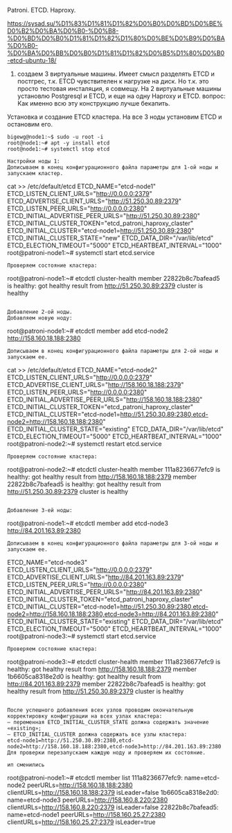 Patroni. ETCD. Haproxy.

https://sysad.su/%D1%83%D1%81%D1%82%D0%B0%D0%BD%D0%BE%D0%B2%D0%BA%D0%B0-%D0%B8-%D0%BD%D0%B0%D1%81%D1%82%D1%80%D0%BE%D0%B9%D0%BA%D0%B0-%D0%BA%D0%BB%D0%B0%D1%81%D1%82%D0%B5%D1%80%D0%B0-etcd-ubuntu-18/

1. создаем 3 виртуальные машины.
Имеет смысл разделять ETCD и постгрес, т.к. ETCD чувствителен к нагрузке на диск. Но т.к. это просто тестовая инсталяция, я совмещу. На 2 виртуальные машины установлю Postgresql и ETCD, и еще на одну Haproxy и ETCD.
вопрос: Как именно всю эту конструкцию лучше бекапить.

Установка и создание ETCD кластера.
На все 3 ноды установим ETCD и остановим его.
```
bigewg@node1:~$ sudo -u root -i
root@node1:~# apt -y install etcd
root@node1:~# systemctl stop etcd

Настройки ноды 1:
Дописываем в конец конфигурационного файла параметры для 1-ой ноды и запускаем кластер.
```
cat >> /etc/default/etcd
ETCD_NAME="etcd-node1"
ETCD_LISTEN_CLIENT_URLS="http://0.0.0.0:2379"
ETCD_ADVERTISE_CLIENT_URLS="http://51.250.30.89:2379"
ETCD_LISTEN_PEER_URLS="http://0.0.0.0:2380"
ETCD_INITIAL_ADVERTISE_PEER_URLS="http://51.250.30.89:2380"
ETCD_INITIAL_CLUSTER_TOKEN="etcd_patroni_haproxy_claster"
ETCD_INITIAL_CLUSTER="etcd-node1=http://51.250.30.89:2380"
ETCD_INITIAL_CLUSTER_STATE="new"
ETCD_DATA_DIR="/var/lib/etcd"
ETCD_ELECTION_TIMEOUT="5000"
ETCD_HEARTBEAT_INTERVAL="1000"
root@patroni-node1:~# systemctl start etcd.service
```
Проверяем состояние кластера:
```
root@patroni-node1:~# etcdctl cluster-health
member 22822b8c7bafead5 is healthy: got healthy result from http://51.250.30.89:2379
cluster is healthy
```

Добавление 2-ой ноды.
Добавляем новую ноду: 
```
root@patroni-node1:~# etcdctl member add etcd-node2 http://158.160.18.188:2380
```
Дописываем в конец конфигурационного файла параметры для 2-ой ноды и запускаем ее.
```
cat >> /etc/default/etcd
ETCD_NAME="etcd-node2"
ETCD_LISTEN_CLIENT_URLS="http://0.0.0.0:2379"
ETCD_ADVERTISE_CLIENT_URLS="http://158.160.18.188:2379"
ETCD_LISTEN_PEER_URLS="http://0.0.0.0:2380"
ETCD_INITIAL_ADVERTISE_PEER_URLS="http://158.160.18.188:2380"
ETCD_INITIAL_CLUSTER_TOKEN="etcd_patroni_haproxy_claster"
ETCD_INITIAL_CLUSTER="etcd-node1=http://51.250.30.89:2380,etcd-node2=http://158.160.18.188:2380"
ETCD_INITIAL_CLUSTER_STATE="existing"
ETCD_DATA_DIR="/var/lib/etcd"
ETCD_ELECTION_TIMEOUT="5000"
ETCD_HEARTBEAT_INTERVAL="1000"
root@patroni-node2:~# systemctl restart etcd.service
```
Проверяем состояние кластера:
```
root@patroni-node2:~# etcdctl cluster-health
member 111a8236677efc9 is healthy: got healthy result from http://158.160.18.188:2379
member 22822b8c7bafead5 is healthy: got healthy result from http://51.250.30.89:2379
cluster is healthy
```

Добавление 3-ей ноды:
```
root@patroni-node1:~# etcdctl member add etcd-node3 http://84.201.163.89:2380
```
Дописываем в конец конфигурационного файла параметры для 3-ой ноды и запускаем ее.
```
ETCD_NAME="etcd-node3"
ETCD_LISTEN_CLIENT_URLS="http://0.0.0.0:2379"
ETCD_ADVERTISE_CLIENT_URLS="http://84.201.163.89:2379"
ETCD_LISTEN_PEER_URLS="http://0.0.0.0:2380"
ETCD_INITIAL_ADVERTISE_PEER_URLS="http://84.201.163.89:2380"
ETCD_INITIAL_CLUSTER_TOKEN="etcd_patroni_haproxy_claster"
ETCD_INITIAL_CLUSTER="etcd-node1=http://51.250.30.89:2380,etcd-node2=http://158.160.18.188:2380,etcd-node3=http://84.201.163.89:2380"
ETCD_INITIAL_CLUSTER_STATE="existing"
ETCD_DATA_DIR="/var/lib/etcd"
ETCD_ELECTION_TIMEOUT="5000"
ETCD_HEARTBEAT_INTERVAL="1000"
root@patroni-node3:~# systemctl start etcd.service
```
Проверяем состояние кластера:
```
root@patroni-node3:~# etcdctl cluster-health
member 111a8236677efc9 is healthy: got healthy result from http://158.160.18.188:2379
member 1b6605ca8318e2d0 is healthy: got healthy result from http://84.201.163.89:2379
member 22822b8c7bafead5 is healthy: got healthy result from http://51.250.30.89:2379
cluster is healthy
```

После успешного добавления всех узлов проводим окончательную корректировку конфигурации на всех узлах кластера:
— переменная ETCD_INITIAL_CLUSTER_STATE должна содержать значение «existing»;
— ETCD_INITIAL_CLUSTER должна содержать все узлы кластера: 
etcd-node1=http://51.250.30.89:2380,etcd-node2=http://158.160.18.188:2380,etcd-node3=http://84.201.163.89:2380
Для проверки перезапускаем каждую ноду и проверяем их состояние.

ип сменились
```
root@patroni-node1:~# etcdctl member list
111a8236677efc9: name=etcd-node2 peerURLs=http://158.160.18.188:2380 clientURLs=http://158.160.18.188:2379 isLeader=false
1b6605ca8318e2d0: name=etcd-node3 peerURLs=http://158.160.8.220:2380 clientURLs=http://158.160.8.220:2379 isLeader=false
22822b8c7bafead5: name=etcd-node1 peerURLs=http://158.160.25.27:2380 clientURLs=http://158.160.25.27:2379 isLeader=true
```
